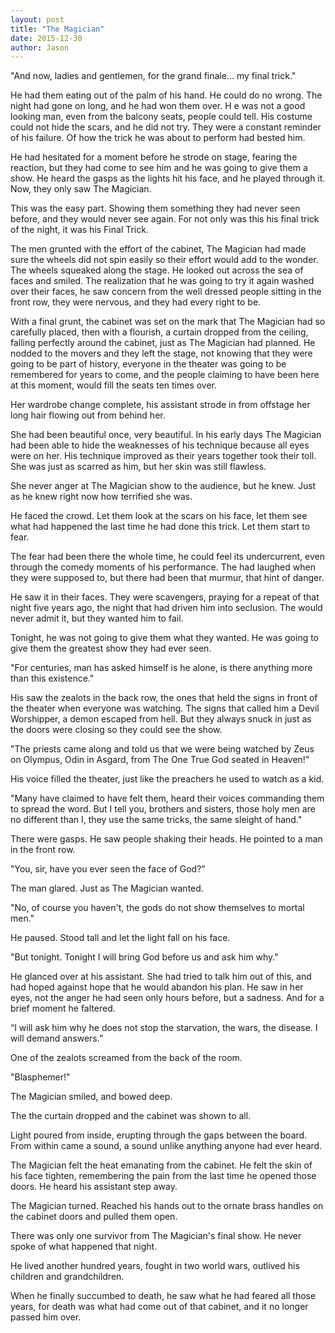 ```yaml
---
layout: post
title: "The Magician"
date: 2015-12-30
author: Jason
---
```


"And now, ladies and gentlemen, for the grand finale... my final trick."

He had them eating out of the palm of his hand. He could do no wrong. The night had gone on long, and he had won them over.
H
e was not a good looking man, even from the balcony seats, people could tell. His costume could not hide the scars, and he did not try. They were a constant reminder of his failure. Of how the trick he was about to perform had bested him.

He had hesitated for a moment before he strode on stage, fearing the reaction, but they had come to see him and he was going to give them a show. He heard the gasps as the lights hit his face, and he played through it. Now, they only saw The Magician.

This was the easy part. Showing them something they had never seen before, and they would never see again. For not only was this his final trick of the night, it was his Final Trick.

The men grunted with the effort of the cabinet, The Magician had made sure the wheels did not spin easily so their effort would add to the wonder. The wheels squeaked along the stage. He looked out across the sea of faces and smiled. The realization that he was going to try it again washed over their faces, he saw concern from the well dressed people sitting in the front row, they were nervous, and they had every right to be.

With a final grunt, the cabinet was set on the mark that The Magician had so carefully placed, then with a flourish, a curtain dropped from the ceiling, falling perfectly around the cabinet, just as The Magician had planned. He nodded to the movers and they left the stage, not knowing that they were going to be part of history, everyone in the theater was going to be remembered for years to come, and the people claiming to have been here at this moment, would fill the seats ten times over.

Her wardrobe change complete, his assistant strode in from offstage her long hair flowing out from behind her.

She had been beautiful once, very beautiful. In his early days The Magician had been able to hide the weaknesses of his technique because all eyes were on her. His technique improved as their years together took their toll. She was just as scarred as him, but her skin was still flawless.

She never anger at The Magician show to the audience, but he knew. Just as he knew right now how terrified she was.

He faced the crowd. Let them look at the scars on his face, let them see what had happened the last time he had done this trick. Let them start to fear.

The fear had been there the whole time, he could feel its undercurrent, even through the comedy moments of his performance. The had laughed when they were supposed to, but there had been that murmur, that hint of danger.

He saw it in their faces. They were scavengers, praying for a repeat of that night five years ago, the night that had driven him into seclusion. The would never admit it, but they wanted him to fail.

Tonight, he was not going to give them what they wanted. He was going to give them the greatest show they had ever seen.

"For centuries, man has asked himself is he alone, is there anything more than this existence."

His saw the zealots in the back row, the ones that held the signs in front of the theater when everyone was watching. The signs that called him a Devil Worshipper, a demon escaped from hell. But they always snuck in just as the doors were closing so they could see the show.

"The priests came along and told us that we were being watched by Zeus on Olympus, Odin in Asgard, from The One True God seated in Heaven!"

His voice filled the theater, just like the preachers he used to watch as a kid.

"Many have claimed to have felt them, heard their voices commanding them to spread the word. But I tell you, brothers and sisters, those holy men are no different than I, they use the same tricks, the same sleight of hand."

There were gasps. He saw people shaking their heads. He pointed to a man in the front row.

"You, sir, have you ever seen the face of God?"

The man glared. Just as The Magician wanted.

"No, of course you haven't, the gods do not show themselves to mortal men."

He paused. Stood tall and let the light fall on his face.

"But tonight. Tonight I will bring God before us and ask him why."

He glanced over at his assistant. She had tried to talk him out of this, and had hoped against hope that he would abandon his plan. He saw in her eyes, not the anger he had seen only hours before, but a sadness. And for a brief moment he faltered.

“I will ask him why he does not stop the starvation, the wars, the disease. I will demand answers.”

One of the zealots screamed from the back of the room.

"Blasphemer!"

The Magician smiled, and bowed deep.

The the curtain dropped and the cabinet was shown to all.

Light poured from inside, erupting through the gaps between the board. From within came a sound, a sound unlike anything anyone had ever heard.

The Magician felt the heat emanating from the cabinet. He felt the skin of his face tighten, remembering the pain from the last time he opened those doors. He heard his assistant step away.

The Magician turned. Reached his hands out to the ornate brass handles on the cabinet doors and pulled them open.

There was only one survivor from The Magician's final show. He never spoke of what happened that night.

He lived another hundred years, fought in two world wars, outlived his children and grandchildren.

When he finally succumbed to death, he saw what he had feared all those years, for death was what had come out of that cabinet, and it no longer passed him over.